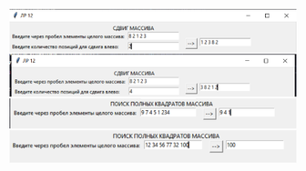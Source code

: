 ![](./lab_12_01_02/Снимок.PNG)
![](./lab_12_01_02/Снимок1.PNG)
![](./lab_12_01_02/Снимок2.PNG)
![](./lab_12_01_02/Снимок3.PNG)